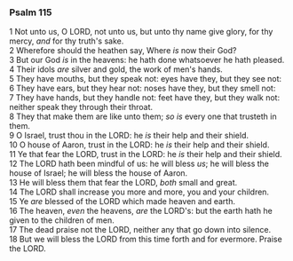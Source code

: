 ### Psalm 115

1 Not unto us, O LORD, not unto us, but unto thy name give glory, for thy mercy, *and* for thy truth's sake.  
2 Wherefore should the heathen say, Where *is* now their God?  
3 But our God *is* in the heavens: he hath done whatsoever he hath pleased.  
4 Their idols *are* silver and gold, the work of men's hands.  
5 They have mouths, but they speak not: eyes have they, but they see not:  
6 They have ears, but they hear not: noses have they, but they smell not:  
7 They have hands, but they handle not: feet have they, but they walk not: neither speak they through their throat.  
8 They that make them are like unto them; *so is* every one that trusteth in them.  
9 O Israel, trust thou in the LORD: he *is* their help and their shield.  
10 O house of Aaron, trust in the LORD: he *is* their help and their shield.  
11 Ye that fear the LORD, trust in the LORD: he *is* their help and their shield.  
12 The LORD hath been mindful of us: he will bless *us*; he will bless the house of Israel; he will bless the house of Aaron.  
13 He will bless them that fear the LORD, *both* small and great.  
14 The LORD shall increase you more and more, you and your children.  
15 Ye *are* blessed of the LORD which made heaven and earth.  
16 The heaven, *even* the heavens, *are* the LORD's: but the earth hath he given to the children of men.  
17 The dead praise not the LORD, neither any that go down into silence.  
18 But we will bless the LORD from this time forth and for evermore. Praise the LORD.  
